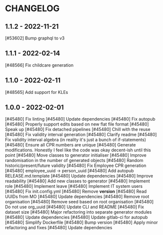 <!--
SPDX-FileCopyrightText: 2022 Magenta ApS <https://magenta.dk>
SPDX-License-Identifier: MPL-2.0
-->


CHANGELOG
=========

1.1.2 - 2022-11-21
------------------

[#53602] Bump graphql to v3

1.1.1 - 2022-02-14
------------------

[#48566] Fix childcare generation

1.1.0 - 2022-02-11
------------------

[#48565] Add support for KLEs

1.0.0 - 2022-02-01
------------------

[#45480] Fix linting
[#45480] Update dependencies
[#45480] Fix autopub
[#45480] Properly support edits based on new flat file format
[#45480] Speak up
[#45480] Fix detached pipelines
[#45480] Chill with the reuse
[#45480] Fix validity interval generation
[#45480] Clarify readme
[#45480] Fix validity interval algebra (in reality it's just a bunch of if-statements)
[#45480] Ensure all CPR numbers are unique
[#45480] Generate modifications. Honestly I feel like the code was okay decent-ish until this point
[#45480] Move classes to generator initialiser
[#45480] Improve randomisation in the number of generated objects
[#45480] Random historic/present/future validity
[#45480] Fix Employee CPR generation
[#45480] employee_uuid -> person_uuid
[#45480] Add autopub RELEASE.md.template
[#45480] Update dependencies
[#45480] Improve readability
[#45480] Add new classes to generator
[#45480] Implement role
[#45480] Implement leave
[#45480] Implement IT system users
[#45480] Fix init.config.yml
[#45480] Remove __version__
[#45480] Read UUIDs from MO
[#45480] Update dependencies
[#45480] Remove root organisation
[#45480] Remove seed based on root organisation
[#45480] Do not use org_uuid
[#45480] Update CLI and README
[#45480] Fix dataset size
[#45480] Major refactoring into separate generator modules
[#45480] Update dependencies
[#45480] Update gitlab-ci for autopub
[#45480] Simplify Dockerfile
[#45480] Bump version
[#45480] Apply minor refactoring and fixes
[#45480] Update dependencies
